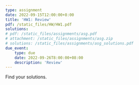 ```yaml
---
type: assignment
date: 2022-09-15T12:00:00+8:00
title: 'HW1: Review'
pdf: /static_files/HW/HW1.pdf
solutions:
# pdf: /static_files/assignments/asg.pdf
# attachment: /static_files/assignments/asg.zip
# solutions: /static_files/assignments/asg_solutions.pdf
due_event: 
    type: due
    date: 2022-09-26T8:00:00+08:00
    description: 'Review'
---
```

Find your solutions.

